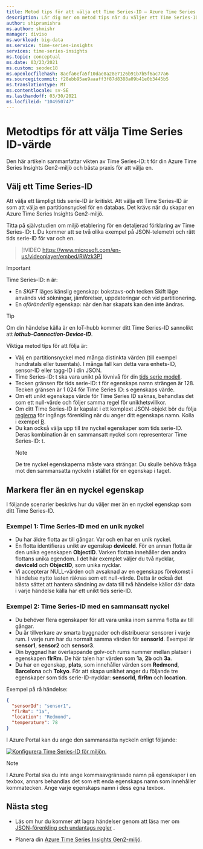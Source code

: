 ```yaml
---
title: Metod tips för att välja ett Time Series-ID – Azure Time Series Insights | Microsoft Docs
description: Lär dig mer om metod tips när du väljer ett Time Series-ID i Azure Time Series Insights Gen2.
author: shipramishra
ms.author: shmishr
manager: diviso
ms.workload: big-data
ms.service: time-series-insights
services: time-series-insights
ms.topic: conceptual
ms.date: 03/23/2021
ms.custom: seodec18
ms.openlocfilehash: 8aefa6efa5f10dae8a28e7126b91b7b5f6ac77a6
ms.sourcegitcommit: f28ebb95ae9aaaff3f87d8388a09b41e0b3445b5
ms.translationtype: MT
ms.contentlocale: sv-SE
ms.lasthandoff: 03/30/2021
ms.locfileid: "104950747"
---
```

# <a name="best-practices-for-choosing-a-time-series-id"></a>Metodtips för att välja Time Series ID-värde

Den här artikeln sammanfattar vikten av Time Series-ID: t för din Azure Time Series Insights Gen2-miljö och bästa praxis för att välja en.

## <a name="choose-a-time-series-id"></a>Välj ett Time Series-ID

Att välja ett lämpligt tids serie-ID är kritiskt. Att välja ett Time Series-ID är som att välja en partitionsnyckel för en databas. Det krävs när du skapar en Azure Time Series Insights Gen2-miljö.

Titta på självstudien om miljö etablering för en detaljerad förklaring av Time Series-ID: t. Du kommer att se två olika exempel på JSON-telemetri och rätt tids serie-ID för var och en.</br>

> [!VIDEO https://www.microsoft.com/en-us/videoplayer/embed/RWzk3P]


> [!IMPORTANT]
> Time Series-ID: n är:
>
> * En *SKIFT* läges känslig egenskap: bokstavs-och tecken Skift läge används vid sökningar, jämförelser, uppdateringar och vid partitionering.
> * En *oföränderlig* egenskap: när den har skapats kan den inte ändras.

> [!TIP]
> Om din händelse källa är en IoT-hubb kommer ditt Time Series-ID sannolikt att ***iothub-Connection-Device-ID***.

Viktiga metod tips för att följa är:

* Välj en partitionsnyckel med många distinkta värden (till exempel hundratals eller tusentals). I många fall kan detta vara enhets-ID, sensor-ID eller tagg-ID i din JSON.
* Time Series-ID: t ska vara unikt på lövnivå för din [tids serie modell](./concepts-model-overview.md).
* Tecken gränsen för tids serie-ID: t för egenskaps namn strängen är 128. Tecken gränsen är 1 024 för Time Series ID: s egenskaps värde.
* Om ett unikt egenskaps värde för Time Series ID saknas, behandlas det som ett null-värde och följer samma regel för unikhetsvillkor.
* Om ditt Time Series-ID är kapslat i ett komplext JSON-objekt bör du följa [reglerna](./concepts-json-flattening-escaping-rules.md) för ingångs förenkling när du anger ditt egenskaps namn. Kolla i exempel [B](concepts-json-flattening-escaping-rules.md#example-b).
* Du kan också välja upp till *tre* nyckel egenskaper som tids serie-ID. Deras kombination är en sammansatt nyckel som representerar Time Series-ID: t.  
  > [!NOTE]
  > De tre nyckel egenskaperna måste vara strängar.
  > Du skulle behöva fråga mot den sammansatta nyckeln i stället för en egenskap i taget.

## <a name="select-more-than-one-key-property"></a>Markera fler än en nyckel egenskap

I följande scenarier beskrivs hur du väljer mer än en nyckel egenskap som ditt Time Series-ID.  

### <a name="example-1-time-series-id-with-a-unique-key"></a>Exempel 1: Time Series-ID med en unik nyckel

* Du har äldre flotta av till gångar. Var och en har en unik nyckel.
* En flotta identifieras unikt av egenskap **deviceId**. För en annan flotta är den unika egenskapen **ObjectID**. Varken flottan innehåller den andra flottans unika egendom. I det här exemplet väljer du två nycklar, **deviceId** och **ObjectID**, som unika nycklar.
* Vi accepterar NULL-värden och avsaknad av en egenskaps förekomst i händelse nytto lasten räknas som ett null-värde. Detta är också det bästa sättet att hantera sändning av data till två händelse källor där data i varje händelse källa har ett unikt tids serie-ID.

### <a name="example-2-time-series-id-with-a-composite-key"></a>Exempel 2: Time Series-ID med en sammansatt nyckel

* Du behöver flera egenskaper för att vara unika inom samma flotta av till gångar.
* Du är tillverkare av smarta byggnader och distribuerar sensorer i varje rum. I varje rum har du normalt samma värden för **sensorId**. Exempel är **sensor1**, **sensor2** och **sensor3**.
* Din byggnad har överlappande golv-och rums nummer mellan platser i egenskapen **flrRm**. De här talen har värden som **1a**, **2b** och **3a**.
* Du har en egenskap, **plats**, som innehåller värden som **Redmond**, **Barcelona** och **Tokyo**. För att skapa unikhet anger du följande tre egenskaper som tids serie-ID-nycklar: **sensorId**, **flrRm** och **location**.

Exempel på rå händelse:

```JSON
{
  "sensorId": "sensor1",
  "flrRm": "1a",
  "location": "Redmond",
  "temperature": 78
}
```

I Azure Portal kan du ange den sammansatta nyckeln enligt följande:

[![Konfigurera Time Series-ID för miljön.](media/v2-how-to-tsid/configure-environment-key.png)](media/v2-how-to-tsid/configure-environment-key.png#lightbox)

  > [!NOTE]
  > I Azure Portal ska du inte ange kommaavgränsade namn på egenskaper i en texbox, annars behandlas det som ett enda egenskaps namn som innehåller kommatecken.
  > Ange varje egenskaps namn i dess egna texbox.

## <a name="next-steps"></a>Nästa steg

* Läs om hur du kommer att lagra händelser genom att läsa mer om [JSON-förenkling och undantags regler](./concepts-json-flattening-escaping-rules.md) .

* Planera din [Azure Time Series Insights Gen2-miljö](./how-to-plan-your-environment.md).